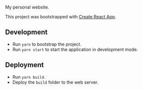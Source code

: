 My personal website.

This project was bootstrapped with [Create React App](https://github.com/facebookincubator/create-react-app).

## Development

- Run `yarn` to bootstrap the project.
- Run `yarn start` to start the application in development mode.

## Deployment

- Run `yarn build`.
- Deploy the `build` folder to the web server.